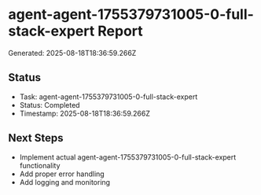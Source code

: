 # agent-agent-1755379731005-0-full-stack-expert Report

Generated: 2025-08-18T18:36:59.266Z

## Status
- Task: agent-agent-1755379731005-0-full-stack-expert
- Status: Completed
- Timestamp: 2025-08-18T18:36:59.266Z

## Next Steps
- Implement actual agent-agent-1755379731005-0-full-stack-expert functionality
- Add proper error handling
- Add logging and monitoring
